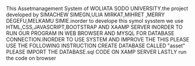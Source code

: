 This Assetmanagement System of WOLIATA SODO UNIVERSITY.the project developed by SIMACHEW SIMEGN,ULIA MIRKAT,MIHRET ,MERRY DEGEFU,MELKAMU SIMIE.inorder to develope this symol sysstem we use 
HTML,CSS,JAVASCRIPT,BOOTSTRAP AND XAAMP SERVER INORDER TO RUN OUR PROGRAM IN WEB BROWSER AND MYSQL FOR DATABASE CONNECTION.INORDER TO USE SYSTEM AND IMPROVE THE  THIS PLEASE USE THE FOLLOWING INSTRUCTION
CREATE DATABASE CALLED "asset"
PLEASE IMPORT THE DATABASE.sql CODE ON XAMP SERVER 
LASTLY run the code on browser
